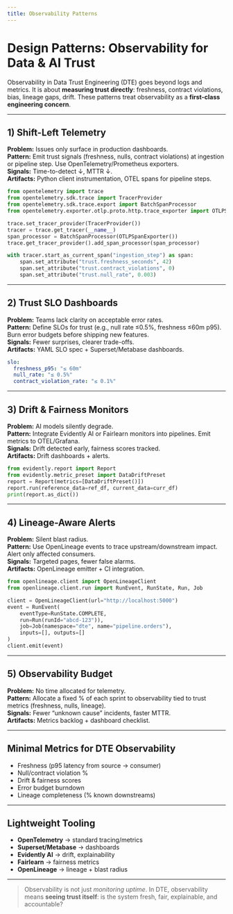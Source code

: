 ```yaml
---
title: Observability Patterns
---
```


# Design Patterns: Observability for Data & AI Trust

Observability in Data Trust Engineering (DTE) goes beyond logs and metrics. It is about **measuring trust directly**: freshness, contract violations, bias, lineage gaps, drift. These patterns treat observability as a **first-class engineering concern**.

---

## 1) Shift-Left Telemetry
**Problem:** Issues only surface in production dashboards.  
**Pattern:** Emit trust signals (freshness, nulls, contract violations) at ingestion or pipeline step. Use OpenTelemetry/Prometheus exporters.  
**Signals:** Time-to-detect ↓, MTTR ↓.  
**Artifacts:** Python client instrumentation, OTEL spans for pipeline steps.

```python
from opentelemetry import trace
from opentelemetry.sdk.trace import TracerProvider
from opentelemetry.sdk.trace.export import BatchSpanProcessor
from opentelemetry.exporter.otlp.proto.http.trace_exporter import OTLPSpanExporter

trace.set_tracer_provider(TracerProvider())
tracer = trace.get_tracer(__name__)
span_processor = BatchSpanProcessor(OTLPSpanExporter())
trace.get_tracer_provider().add_span_processor(span_processor)

with tracer.start_as_current_span("ingestion_step") as span:
    span.set_attribute("trust.freshness_seconds", 42)
    span.set_attribute("trust.contract_violations", 0)
    span.set_attribute("trust.null_rate", 0.003)
```

---

## 2) Trust SLO Dashboards
**Problem:** Teams lack clarity on acceptable error rates.  
**Pattern:** Define SLOs for trust (e.g., null rate ≤0.5%, freshness ≤60m p95). Burn error budgets before shipping new features.  
**Signals:** Fewer surprises, clearer trade-offs.  
**Artifacts:** YAML SLO spec + Superset/Metabase dashboards.

```yaml
slo:
  freshness_p95: "≤ 60m"
  null_rate: "≤ 0.5%"
  contract_violation_rate: "≤ 0.1%"
```

---

## 3) Drift & Fairness Monitors
**Problem:** AI models silently degrade.  
**Pattern:** Integrate Evidently AI or Fairlearn monitors into pipelines. Emit metrics to OTEL/Grafana.  
**Signals:** Drift detected early, fairness scores tracked.  
**Artifacts:** Drift dashboards + alerts.

```python
from evidently.report import Report
from evidently.metric_preset import DataDriftPreset
report = Report(metrics=[DataDriftPreset()])
report.run(reference_data=ref_df, current_data=curr_df)
print(report.as_dict())
```

---

## 4) Lineage-Aware Alerts
**Problem:** Silent blast radius.  
**Pattern:** Use OpenLineage events to trace upstream/downstream impact. Alert only affected consumers.  
**Signals:** Targeted pages, fewer false alarms.  
**Artifacts:** OpenLineage emitter + CI integration.

```python
from openlineage.client import OpenLineageClient
from openlineage.client.run import RunEvent, RunState, Run, Job

client = OpenLineageClient(url="http://localhost:5000")
event = RunEvent(
    eventType=RunState.COMPLETE,
    run=Run(runId="abcd-123")),
    job=Job(namespace="dte", name="pipeline.orders"),
    inputs=[], outputs=[]
)
client.emit(event)
```

---

## 5) Observability Budget
**Problem:** No time allocated for telemetry.  
**Pattern:** Allocate a fixed % of each sprint to observability tied to trust metrics (freshness, nulls, lineage).  
**Signals:** Fewer “unknown cause” incidents, faster MTTR.  
**Artifacts:** Metrics backlog + dashboard checklist.

---

## Minimal Metrics for DTE Observability
- Freshness (p95 latency from source → consumer)
- Null/contract violation %
- Drift & fairness scores
- Error budget burndown
- Lineage completeness (% known downstreams)

---

## Lightweight Tooling
- **OpenTelemetry** → standard tracing/metrics  
- **Superset/Metabase** → dashboards  
- **Evidently AI** → drift, explainability  
- **Fairlearn** → fairness metrics  
- **OpenLineage** → lineage + blast radius  

---

> Observability is not just *monitoring uptime*. In DTE, observability means **seeing trust itself**: is the system fresh, fair, explainable, and accountable?
